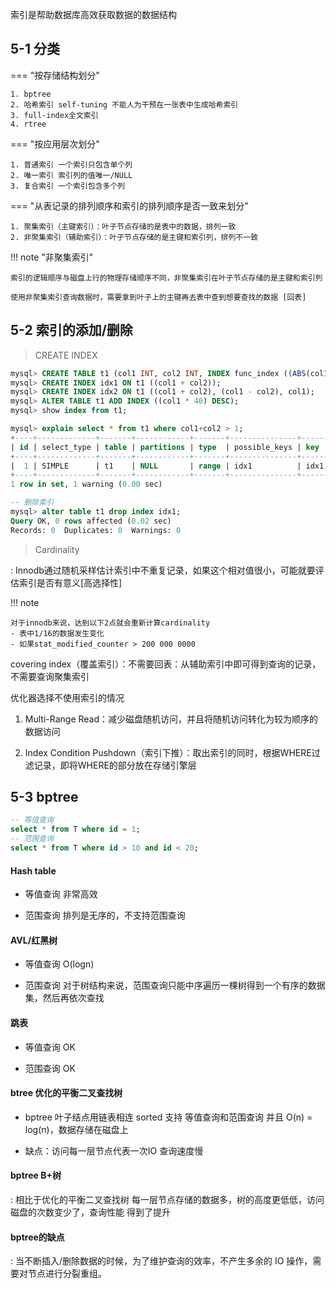 
索引是帮助数据库高效获取数据的数据结构

## 5-1 分类

=== "按存储结构划分"

    1. bptree 
	2. 哈希索引 self-tuning 不能人为干预在一张表中生成哈希索引
	3. full-index全文索引
	4. rtree
    

=== "按应用层次划分"

    1. 普通索引 一个索引只包含单个列
	2. 唯一索引 索引列的值唯一/NULL
	3. 复合索引 一个索引包含多个列
    

=== "从表记录的排列顺序和索引的排列顺序是否一致来划分"

    1. 聚集索引（主键索引）：叶子节点存储的是表中的数据，排列一致
    2. 非聚集索引（辅助索引）：叶子节点存储的是主键和索引列，排列不一致 
    

!!! note "非聚集索引"

 	索引的逻辑顺序与磁盘上行的物理存储顺序不同，非聚集索引在叶子节点存储的是主键和索引列

	使用非聚集索引查询数据时，需要拿到叶子上的主键再去表中查到想要查找的数据 [回表]

## 5-2 索引的添加/删除

> CREATE INDEX

```sql
mysql> CREATE TABLE t1 (col1 INT, col2 INT, INDEX func_index ((ABS(col1))));
mysql> CREATE INDEX idx1 ON t1 ((col1 + col2));
mysql> CREATE INDEX idx2 ON t1 ((col1 + col2), (col1 - col2), col1);
mysql> ALTER TABLE t1 ADD INDEX ((col1 * 40) DESC);
mysql> show index from t1;

mysql> explain select * from t1 where col1+col2 > 1;
+----+-------------+-------+------------+-------+---------------+------+---------+------+------+----------+-------------+
| id | select_type | table | partitions | type  | possible_keys | key  | key_len | ref  | rows | filtered | Extra       |
+----+-------------+-------+------------+-------+---------------+------+---------+------+------+----------+-------------+
|  1 | SIMPLE      | t1    | NULL       | range | idx1          | idx1 | 9       | NULL |    1 |   100.00 | Using where |
+----+-------------+-------+------------+-------+---------------+------+---------+------+------+----------+-------------+
1 row in set, 1 warning (0.00 sec)

-- 删除索引
mysql> alter table t1 drop index idx1;
Query OK, 0 rows affected (0.02 sec)
Records: 0  Duplicates: 0  Warnings: 0
```

> Cardinality

: Innodb通过随机采样估计索引中不重复记录，如果这个相对值很小，可能就要评估索引是否有意义[高选择性]

!!! note

 	对于innodb来说，达到以下2点就会重新计算cardinality
	- 表中1/16的数据发生变化
	- 如果stat_modified_counter > 200 000 0000

covering index（覆盖索引）：不需要回表：从辅助索引中即可得到查询的记录，不需要查询聚集索引

优化器选择不使用索引的情况

1. Multi-Range Read：减少磁盘随机访问，并且将随机访问转化为较为顺序的数据访问	

2. Index Condition Pushdown（索引下推）：取出索引的同时，根据WHERE过滤记录，即将WHERE的部分放在存储引擎层


## 5-3 bptree

```sql
-- 等值查询
select * from T where id = 1; 
-- 范围查询
select * from T where id > 10 and id < 20; 
```

#### Hash table

- 等值查询 非常高效

- 范围查询 排列是无序的，不支持范围查询

#### AVL/红黑树

- 等值查询 O(logn) 

- 范围查询 对于树结构来说，范围查询只能中序遍历一棵树得到一个有序的数据集，然后再依次查找

#### 跳表

- 等值查询 OK

- 范围查询 OK

#### btree 优化的平衡二叉查找树 

- bptree 叶子结点用链表相连 sorted 支持 等值查询和范围查询 并且 O(n) = log(n)，数据存储在磁盘上

- 缺点：访问每一层节点代表一次IO 查询速度慢

#### bptree B+树 

: 相比于优化的平衡二叉查找树 每一层节点存储的数据多，树的高度更低低，访问磁盘的次数变少了，查询性能 得到了提升

#### bptree的缺点

:	当不断插入/删除数据的时候，为了维护查询的效率，不产生多余的 IO 操作，需要对节点进行分裂重组。


